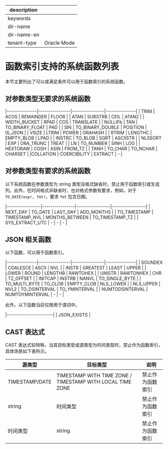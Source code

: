 |description||
|---|---|
|keywords||
|dir-name||
|dir-name-en||
|tenant-type|Oracle Mode|

# 函数索引支持的系统函数列表

本节主要列出了可以或满足条件可以用于函数索引的系统函数。

## 对参数类型无要求的系统函数

|---------------|----------------|----------------|---------------|
| TRIM          |    ACOS        |   REMAINDER    |    FLOOR      |
| ATAN          |    SUBSTRB     |   CEIL         |    ATAN2      |
| WIDTH_BUCKET  |    RPAD        |   COS          |    TRANSLATE  |
| NULLIFb       |    TAN         |   TO_BINARY_FLOAT | PAD        |
| SIN           |    TO_BINARY_DOUBLE  | POSITION |    IS_JSON    |
| VSIZE         |    LTRIM       |   POWER        |    ORAHASH    |
| RTRIM         |    LENGTHC     |   EMPTY_BLOB   |    LPAD       |
| INSTRC        |    TO_BLOB     |   SQRT         |    ASCIISTR   |
| NLSSORT       |    EXP         |   ORA_TRUNC    |    TREAT      |
| LN            |    TO_NUMBER   |   SINH         |    LOG        |
| HEXTORAW      |    COSH        |   ASIN         |    FROM_TZ    |
| TANH          |    TO_CHAR     |   TO_NCHAR     | CHARSET       |
|COLLATION      | COERCIBILITY   |   EXTRACT      |    -          |

## 对参数类型有要求的系统函数

以下系统函数在参数类型为 string 类型且格式缺省时，禁止用于函数索引或生成列。此外，在时间格式非缺省时，也对格式参数有要求，例如，对于 `TO_DATE(expr, fmt)`，要求 `fmt` 包含日期。

|-----------------|----------------|-----------------|-----------------|
| NEXT_DAY        |  TO_DATE       |  LAST_DAY       | ADD_MONTHS      |
| TO_TIMESTAMP    |  TIMESTAMP_NVL |  MONTHS_BETWEEN | TO_TIMESTAMP_TZ |
| SYS_EXTRACT_UTC  | -             |      -        |  -              |

## JSON 相关函数

以下函数，可以用于函数索引。

|---------------|----------------|----------------|---------------|
| SOUNDEX       |  COALESCE      |  ASCII         |  NVL          |
| INSTR         |  GREATEST      |  LEAST         |  UPPER        |
| LOWER         |  ROUND         |  LENGTHB       |  RAWTOHEX     |
| UNISTR        |  RAWTONHEX     |  CHR           |  TZ_OFFSET    |
| INITCAP       |  INSTRB        |  NANVL         |  TO_SINGLE_BYTE |
| TO_MULTI_BYTE |  TO_CLOB       |  EMPTY_CLOB    |  NLS_LOWER      |
| NLS_UPPER     |  NVL2          |  TO_DSINTERVAL |  TO_YMINTERVAL  |
| NUMTODSINTERVAL  |  NUMTOYMINTERVAL   | - | - |

此外，以下函数当前仅限用于谓词中。

|-----------------------|
| JSON_EXISTS           |

## CAST 表达式

CAST 表达式较特殊，当其目标类型或源类型为时间类型时，禁止作为函数索引，具体场景如下表所示。

| 源类型                                  | 目标类型                                                  | 说明            |
|----------------------------------------|-----------------------------------------------------------|----------------|
| TIMESTAMP/DATE                         | TIMESTAMP WITH TIME ZONE / TIMESTAMP WITH LOCAL TIME ZONE | 禁止作为函数索引 |
| string                                 | 时间类型                                                   | 禁止作为函数索引 |
| 时间类型                                | string                                                    | 禁止作为函数索引 |
